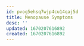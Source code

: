 ```yaml
---
id: pvog5ehsq7wjp4cu14qaj5d
title: Menopause Symptoms
desc: ''
updated: 1670207616892
created: 1670207616892
---
```

